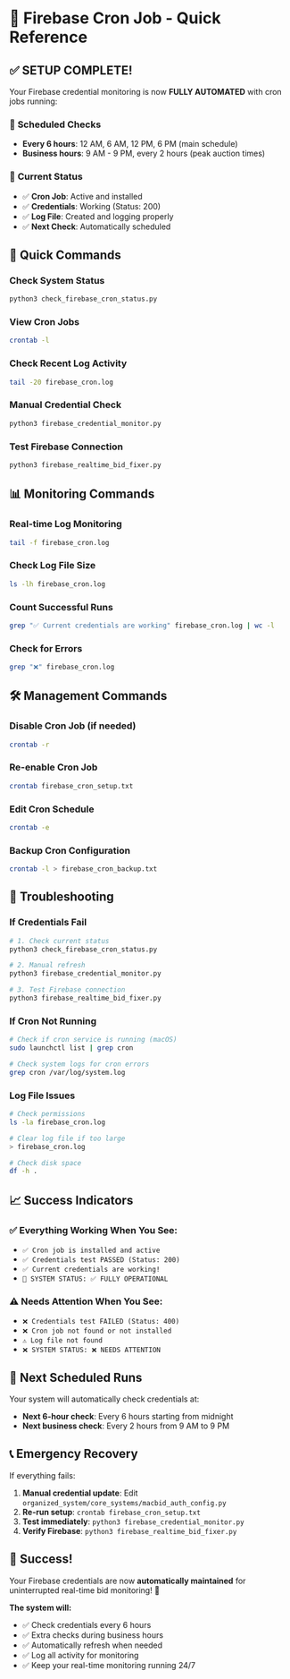 # 🔄 Firebase Cron Job - Quick Reference

## ✅ **SETUP COMPLETE!**

Your Firebase credential monitoring is now **FULLY AUTOMATED** with cron jobs running:

### 📅 **Scheduled Checks**
- **Every 6 hours**: 12 AM, 6 AM, 12 PM, 6 PM (main schedule)
- **Business hours**: 9 AM - 9 PM, every 2 hours (peak auction times)

### 🎯 **Current Status**
- ✅ **Cron Job**: Active and installed
- ✅ **Credentials**: Working (Status: 200)
- ✅ **Log File**: Created and logging properly
- ✅ **Next Check**: Automatically scheduled

## 🔧 **Quick Commands**

### Check System Status
```bash
python3 check_firebase_cron_status.py
```

### View Cron Jobs
```bash
crontab -l
```

### Check Recent Log Activity
```bash
tail -20 firebase_cron.log
```

### Manual Credential Check
```bash
python3 firebase_credential_monitor.py
```

### Test Firebase Connection
```bash
python3 firebase_realtime_bid_fixer.py
```

## 📊 **Monitoring Commands**

### Real-time Log Monitoring
```bash
tail -f firebase_cron.log
```

### Check Log File Size
```bash
ls -lh firebase_cron.log
```

### Count Successful Runs
```bash
grep "✅ Current credentials are working" firebase_cron.log | wc -l
```

### Check for Errors
```bash
grep "❌" firebase_cron.log
```

## 🛠️ **Management Commands**

### Disable Cron Job (if needed)
```bash
crontab -r
```

### Re-enable Cron Job
```bash
crontab firebase_cron_setup.txt
```

### Edit Cron Schedule
```bash
crontab -e
```

### Backup Cron Configuration
```bash
crontab -l > firebase_cron_backup.txt
```

## 🚨 **Troubleshooting**

### If Credentials Fail
```bash
# 1. Check current status
python3 check_firebase_cron_status.py

# 2. Manual refresh
python3 firebase_credential_monitor.py

# 3. Test Firebase connection
python3 firebase_realtime_bid_fixer.py
```

### If Cron Not Running
```bash
# Check if cron service is running (macOS)
sudo launchctl list | grep cron

# Check system logs for cron errors
grep cron /var/log/system.log
```

### Log File Issues
```bash
# Check permissions
ls -la firebase_cron.log

# Clear log file if too large
> firebase_cron.log

# Check disk space
df -h .
```

## 📈 **Success Indicators**

### ✅ **Everything Working When You See:**
- `✅ Cron job is installed and active`
- `✅ Credentials test PASSED (Status: 200)`
- `✅ Current credentials are working!`
- `🎉 SYSTEM STATUS: ✅ FULLY OPERATIONAL`

### ⚠️ **Needs Attention When You See:**
- `❌ Credentials test FAILED (Status: 400)`
- `❌ Cron job not found or not installed`
- `⚠️ Log file not found`
- `❌ SYSTEM STATUS: ❌ NEEDS ATTENTION`

## 🎯 **Next Scheduled Runs**

Your system will automatically check credentials at:
- **Next 6-hour check**: Every 6 hours starting from midnight
- **Next business check**: Every 2 hours from 9 AM to 9 PM

## 📞 **Emergency Recovery**

If everything fails:
1. **Manual credential update**: Edit `organized_system/core_systems/macbid_auth_config.py`
2. **Re-run setup**: `crontab firebase_cron_setup.txt`
3. **Test immediately**: `python3 firebase_credential_monitor.py`
4. **Verify Firebase**: `python3 firebase_realtime_bid_fixer.py`

## 🎉 **Success!**

Your Firebase credentials are now **automatically maintained** for uninterrupted real-time bid monitoring! 🚀

**The system will:**
- ✅ Check credentials every 6 hours
- ✅ Extra checks during business hours
- ✅ Automatically refresh when needed
- ✅ Log all activity for monitoring
- ✅ Keep your real-time monitoring running 24/7 